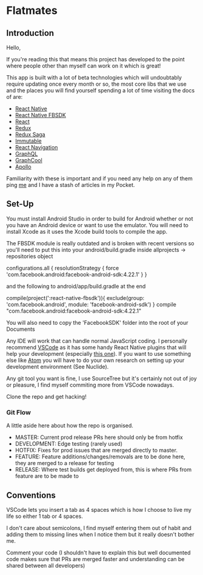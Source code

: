# Flatmates

## Introduction

Hello,

If you're reading this that means this project has developed to the point where people other than myself can work on it which is great!

This app is built with a lot of beta technologies which will undoubtably require updating once every month or so, the most core libs that we use and the places you will find yourself spending a lot of time visiting the docs of are:

- [React Native](https://facebook.github.io/react-native/)
- [React Native FBSDK](https://github.com/facebook/react-native-fbsdk)
- [React](https://reactjs.org/)
- [Redux](https://redux.js.org)
- [Redux Saga](https://redux-saga.js.org/)
- [Immutable](https://facebook.github.io/immutable-js)
- [React Navigation](https://reactnavigation.org)
- [GraphQL](http://graphql.org/)
- [GraphCool](https://graph.cool)
- [Apollo](https://www.apollographql.com/)

Familiarity with these is important and if you need any help on any of them ping [me](mailto:joseph@fazzino.net) and I have a stash of articles in my Pocket.

## Set-Up

You must install Android Studio in order to build for Android whether or not you have an Android device or want to use the emulator. You will need to install Xcode as it uses the Xcode build tools to compile the app.

The FBSDK module is really outdated and is broken with recent versions so you'll need to put this into your android/build.gradle inside allprojects -> repositories object
        
configurations.all {
    resolutionStrategy {
        force 'com.facebook.android:facebook-android-sdk:4.22.1'
    }
}

and the following to android/app/build.gradle at the end

compile(project(':react-native-fbsdk')){
    exclude(group: 'com.facebook.android', module: 'facebook-android-sdk')
}
compile "com.facebook.android:facebook-android-sdk:4.22.1"

You will also need to copy the 'FacebookSDK' folder into the root of your Documents

Any IDE will work that can handle normal JavaScript coding. I personally recommend [VSCode](https://code.visualstudio.com/) as it has some handy React Native plugins that will help your development (especially [this one](https://github.com/Microsoft/vscode-react-native)). If you want to use something else like [Atom](https://ide.atom.io) you will have to do your own research on setting up your development environment (See Nuclide).

Any git tool you want is fine, I use SourceTree but it's certainly not out of joy or pleasure, I find myself commiting more from VSCode nowadays.

Clone the repo and get hacking!

### Git Flow
A little aside here about how the repo is organised.

- MASTER: Current prod release PRs here should only be from hotfix
- DEVELOPMENT: Edge testing (rarely used)
- HOTFIX: Fixes for prod issues that are merged directly to master.
- FEATURE: Feature additions/changes/removals are to be done here, they are merged to a release for testing
- RELEASE: Where test builds get deployed from, this is where PRs from feature are to be made to

## Conventions

VSCode lets you insert a tab as 4 spaces which is how I choose to live my life so either 1 tab or 4 spaces.

I don't care about semicolons, I find myself entering them out of habit and adding them to missing lines when I notice them but it really doesn't bother me.

Comment your code (I shouldn't have to explain this but well documented code makes sure that PRs are merged faster and understanding can be shared between all developers)
